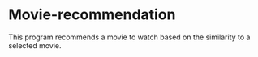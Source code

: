 # Movie-recommendation
This program recommends a movie to watch based on the similarity to a selected movie. 
